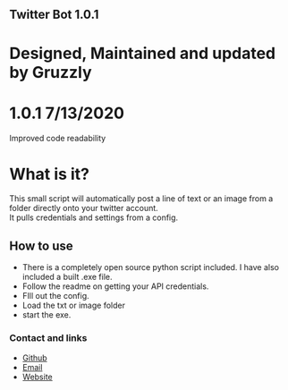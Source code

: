 ## Twitter Bot 1.0.1
# Designed, Maintained and updated by Gruzzly

# 1.0.1 7/13/2020
Improved code readability

# What is it?
This small script will automatically post a line of text or an image from a folder directly onto your twitter account.<br/>
It pulls credentials and settings from a config.

## How to use
- There is a completely open source python script included. I have also included a built .exe file.
- Follow the readme on getting your API credentials.
- FIll out the config.
- Load the txt or image folder
- start the exe.






### Contact and links
- [Github](https://github.com/Gruzzly-bear)
- [Email](mailto:gruzzly-bear@outlook.com?subject=Hey%20There!)
- [Website](https://gruzzly.co)

